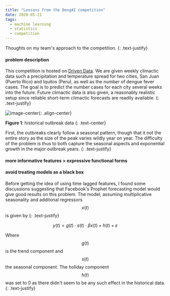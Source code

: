 ```yaml
---
title: "Lessons from the DengAI competition"
date: 2020-05-21
tags:
  - machine learning
  - statistics
  - competition
---
```


Thoughts on my team's approach to the competition.
{: .text-justify}

#### problem description

This competition is hosted on 
[Driven Data](https://www.drivendata.org/competitions/44/dengai-predicting-disease-spread/). 
We are given weekly climactic data such a precipitation and temperature spread for two cities, 
San Juan (Puerto Rico) and Iquitos (Peru), as well as the number of dengue fever cases. 
The goal is to predict the number cases for each city several weeks into the future.
Future climactic data is also given, a reasonably realistic setup since reliable short-term
climactic forecasts are readily available.
{: .text-justify}

![image-center](anderspoirel.me/assets/posts/denguai/historical_cases.png){: .align-center}

**Figure 1**: historical outbreak data
{: .text-center}

First, the outbreaks clearly follow a seasonal pattern, though that it not the entire 
story as the size of the peak varies wildly year on year. The difficulty of the 
problem is thus to both capture the seasonal aspects and exponential growth in 
the major outbreak years.
{: .text-justify}

#### more informative features > expressive functional forms


#### avoid treating models as a black box

Before getting the idea of using time lagged features, I found some discussions suggesting that Facebook's Prophet forecasting 
model would give good results on this problem.
The model, assuming multiplicative seasonality and additonal regressors $$x(t)$$ is given by
{: .text-justify}

$$y(t) = g(t) \cdot s(t) \cdot \beta x(t) + h(t) + \varepsilon$$

Where $$g(t)$$ is the trend component and $$s(t)$$ the seasonal component. The holiday 
component $$h(t)$$ was set to 0 as there didn't seem to be any such effect in the historical data.
{: .text-justify}

